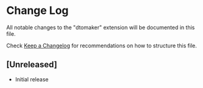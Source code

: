 # Change Log

All notable changes to the "dtomaker" extension will be documented in this file.

Check [Keep a Changelog](http://keepachangelog.com/) for recommendations on how to structure this file.

## [Unreleased]

- Initial release